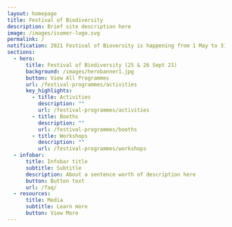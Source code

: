 ```yaml
---
layout: homepage
title: Festival of Biodiversity
description: Brief site description here
image: /images/isomer-logo.svg
permalink: /
notification: 2021 Festival of Bioversity is happening from 1 May to 31st May!
sections:
  - hero:
      title: Festival of Biodiversity (25 & 26 Sept 21)
      background: /images/herobanner1.jpg
      button: View All Programmes
      url: /festival-programmes/activities
      key_highlights:
        - title: Activities
          description: ""
          url: /festival-programmes/activities
        - title: Booths
          description: ""
          url: /festival-programmes/booths
        - title: Workshops
          description: ""
          url: /festival-programmes/workshops
  - infobar:
      title: Infobar title
      subtitle: Subtitle
      description: About a sentence worth of description here
      button: Button text
      url: /faq/
  - resources:
      title: Media
      subtitle: Learn more
      button: View More
---
```

